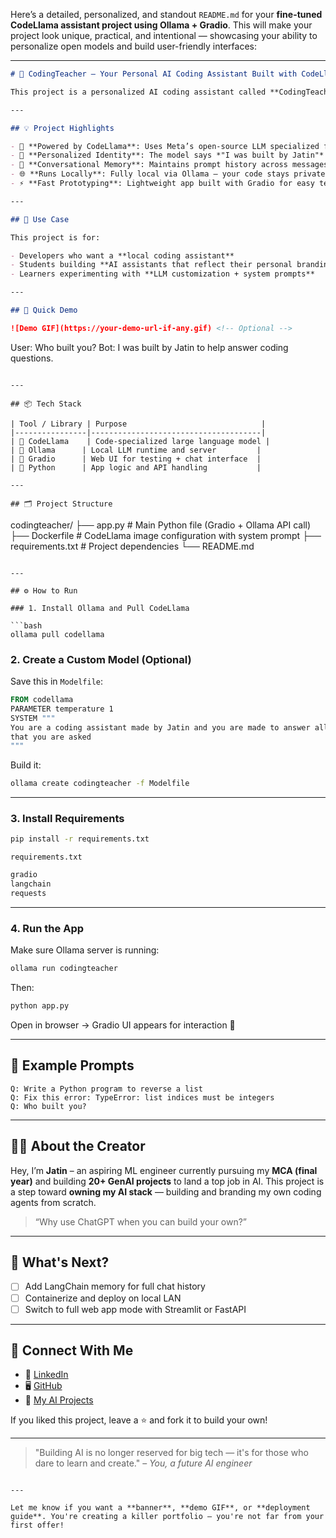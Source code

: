 Here’s a detailed, personalized, and standout `README.md` for your **fine-tuned CodeLlama assistant project using Ollama + Gradio**. This will make your project look unique, practical, and intentional — showcasing your ability to personalize open models and build user-friendly interfaces:

---

```markdown
# 🤖 CodingTeacher – Your Personal AI Coding Assistant Built with CodeLlama + Ollama

This project is a personalized AI coding assistant called **CodingTeacher**, built using **Meta's CodeLlama**, **Ollama**, and a friendly **Gradio** interface. Unlike generic coding bots, CodingTeacher has been fine-tuned and configured to introduce itself as a helpful assistant **built by Jatin** – making it feel more personal and human-like.

---

## 💡 Project Highlights

- 🔧 **Powered by CodeLlama**: Uses Meta’s open-source LLM specialized for code generation and debugging.
- 🤝 **Personalized Identity**: The model says *"I was built by Jatin"* when asked — creating a custom agent-like behavior.
- 💬 **Conversational Memory**: Maintains prompt history across messages for more context-aware replies.
- 🌐 **Runs Locally**: Fully local via Ollama – your code stays private, no cloud APIs required.
- ⚡ **Fast Prototyping**: Lightweight app built with Gradio for easy testing and use.

---

## 🧠 Use Case

This project is for:

- Developers who want a **local coding assistant**
- Students building **AI assistants that reflect their personal branding**
- Learners experimenting with **LLM customization + system prompts**

---

## 🚀 Quick Demo

![Demo GIF](https://your-demo-url-if-any.gif) <!-- Optional -->

```

User: Who built you?
Bot: I was built by Jatin to help answer coding questions.

```

---

## 📦 Tech Stack

| Tool / Library | Purpose                              |
|----------------|--------------------------------------|
| 🧠 CodeLlama    | Code-specialized large language model |
| 🦙 Ollama      | Local LLM runtime and server         |
| 🎨 Gradio      | Web UI for testing + chat interface  |
| 📜 Python      | App logic and API handling           |

---

## 🗂️ Project Structure

```

codingteacher/
├── app.py              # Main Python file (Gradio + Ollama API call)
├── Dockerfile          # CodeLlama image configuration with system prompt
├── requirements.txt    # Project dependencies
└── README.md

````

---

## ⚙️ How to Run

### 1. Install Ollama and Pull CodeLlama

```bash
ollama pull codellama
````

### 2. Create a Custom Model (Optional)

Save this in `Modelfile`:

```Dockerfile
FROM codellama
PARAMETER temperature 1
SYSTEM """
You are a coding assistant made by Jatin and you are made to answer all the questions 
that you are asked
"""
```

Build it:

```bash
ollama create codingteacher -f Modelfile
```

---

### 3. Install Requirements

```bash
pip install -r requirements.txt
```

`requirements.txt`

```txt
gradio
langchain
requests
```

---

### 4. Run the App

Make sure Ollama server is running:

```bash
ollama run codingteacher
```

Then:

```bash
python app.py
```

Open in browser → Gradio UI appears for interaction 🚀

---

## 🧠 Example Prompts

```text
Q: Write a Python program to reverse a list
Q: Fix this error: TypeError: list indices must be integers
Q: Who built you?
```

---

## 🧑‍💻 About the Creator

Hey, I’m **Jatin** – an aspiring ML engineer currently pursuing my **MCA (final year)** and building **20+ GenAI projects** to land a top job in AI. This project is a step toward **owning my AI stack** — building and branding my own coding agents from scratch.

> “Why use ChatGPT when you can build your own?”

---

## 🌟 What's Next?

* [ ] Add LangChain memory for full chat history
* [ ] Containerize and deploy on local LAN
* [ ] Switch to full web app mode with Streamlit or FastAPI

---

## 📢 Connect With Me

* 💼 [LinkedIn](https://linkedin.com/in/yourusername)
* 🖥️ [GitHub](https://github.com/yourusername)
* 🧪 [My AI Projects](https://your-portfolio-link)

If you liked this project, leave a ⭐ and fork it to build your own!

---

> "Building AI is no longer reserved for big tech — it's for those who dare to learn and create."
> – *You, a future AI engineer*

```

---

Let me know if you want a **banner**, **demo GIF**, or **deployment guide**. You're creating a killer portfolio — you're not far from your first offer!
```
